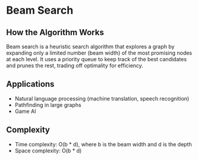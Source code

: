 # Beam Search

## How the Algorithm Works
Beam search is a heuristic search algorithm that explores a graph by expanding only a limited number (beam width) of the most promising nodes at each level. It uses a priority queue to keep track of the best candidates and prunes the rest, trading off optimality for efficiency.

## Applications
- Natural language processing (machine translation, speech recognition)
- Pathfinding in large graphs
- Game AI

## Complexity
- Time complexity: O(b * d), where b is the beam width and d is the depth
- Space complexity: O(b * d) 